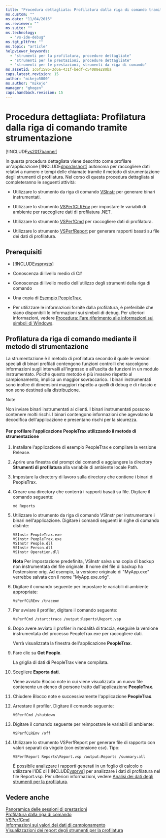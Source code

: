 ```yaml
---
title: "Procedura dettagliata: Profilatura dalla riga di comando tramite strumentazione | Microsoft Docs"
ms.custom: ""
ms.date: "11/04/2016"
ms.reviewer: ""
ms.suite: ""
ms.technology: 
  - "vs-ide-debug"
ms.tgt_pltfrm: ""
ms.topic: "article"
helpviewer_keywords: 
  - "strumenti per la profilatura, procedure dettagliate"
  - "strumenti per le prestazioni, procedure dettagliate"
  - "strumenti per le prestazioni, strumenti da riga di comando"
ms.assetid: 1c6f1586-3d6a-431f-bedf-c54088e280ba
caps.latest.revision: 15
author: "mikejo5000"
ms.author: "mikejo"
manager: "ghogen"
caps.handback.revision: 15
---
```

# Procedura dettagliata: Profilatura dalla riga di comando tramite strumentazione
[!INCLUDE[vs2017banner](../code-quality/includes/vs2017banner.md)]

In questa procedura dettagliata viene descritto come profilare un'applicazione [!INCLUDE[dnprdnshort](../code-quality/includes/dnprdnshort_md.md)] autonoma per raccogliere dati relativi a numero e tempi delle chiamate tramite il metodo di strumentazione degli strumenti di profilatura.  Nel corso di questa procedura dettagliata si completeranno le seguenti attività:  
  
-   Utilizzare lo strumento da riga di comando [VSInstr](../profiling/vsinstr.md) per generare binari instrumentati.  
  
-   Utilizzare lo strumento [VSPerfCLREnv](../profiling/vsperfclrenv.md) per impostare le variabili di ambiente per raccogliere dati di profilatura .NET.  
  
-   Utilizzare lo strumento [VSPerfCmd](../profiling/vsperfcmd.md) per raccogliere dati di profilatura.  
  
-   Utilizzare lo strumento [VSPerfReport](../profiling/vsperfreport.md) per generare rapporti basati su file dei dati di profilatura.  
  
## Prerequisiti  
  
-   [!INCLUDE[vsprvsts](../code-quality/includes/vsprvsts_md.md)]  
  
-   Conoscenza di livello medio di C\#  
  
-   Conoscenza di livello medio dell'utilizzo degli strumenti della riga di comando  
  
-   Una copia di [Esempio PeopleTrax](../profiling/peopletrax-sample-profiling-tools.md).  
  
-   Per utilizzare le informazioni fornite dalla profilatura, è preferibile che siano disponibili le informazioni sui simboli di debug.  Per ulteriori informazioni, vedere [Procedura: Fare riferimento alle informazioni sui simboli di Windows](../profiling/how-to-reference-windows-symbol-information.md).  
  
## Profilatura da riga di comando mediante il metodo di strumentazione  
 La strumentazione è il metodo di profilatura secondo il quale le versioni speciali di binari profilati contengono funzioni controlli che raccolgono informazioni sugli intervalli all'ingresso e all'uscita da funzioni in un modulo instrumentato.  Poiché questo metodo è più invasivo rispetto al campionamento, implica un maggior sovraccarico.  I binari instrumentati sono inoltre di dimensioni maggiori rispetto a quelli di debug e di rilascio e non sono destinati alla distribuzione.  
  
> [!NOTE]
>  Non inviare binari instrumentati ai clienti.  I binari instrumentati possono contenere molti rischi.  I binari contengono informazioni che agevolano la decodifica dell'applicazione e presentano rischi per la sicurezza.  
  
#### Per profilare l'applicazione PeopleTrax utilizzando il metodo di strumentazione  
  
1.  Installare l'applicazione di esempio PeopleTrax e compilare la versione Release.  
  
2.  Aprire una finestra del prompt dei comandi e aggiungere la directory **Strumenti di profilatura** alla variabile di ambiente locale Path.  
  
3.  Impostare la directory di lavoro sulla directory che contiene i binari di PeopleTrax.  
  
4.  Creare una directory che conterrà i rapporti basati su file.  Digitare il comando seguente:  
  
    ```  
    md Reports  
    ```  
  
5.  Utilizzare lo strumento da riga di comando VSInstr per instrumentare i binari nell'applicazione.  Digitare i comandi seguenti in righe di comando distinte:  
  
    ```  
    VSInstr PeopleTrax.exe  
    VSInstr PeopleTrax.exe  
    VSInstr People.dll  
    VSInstr Person.dll  
    VSInstr Operation.dll  
    ```  
  
     **Nota** Per impostazione predefinita, VSInstr salva una copia di backup non instrumentata del file originale.  Il nome del file di backup ha l'estensione orig.  Ad esempio, la versione originale di "MyApp.exe" verrebbe salvata con il nome "MyApp.exe.orig".  
  
6.  Digitare il comando seguente per impostare le variabili di ambiente appropriate:  
  
    ```  
    VsPerfCLREnv /traceon  
    ```  
  
7.  Per avviare il profiler, digitare il comando seguente:  
  
    ```  
    VsPerfCmd /start:trace /output:Reports\Report.vsp  
    ```  
  
8.  Dopo avere avviato il profiler in modalità di traccia, eseguire la versione instrumentata del processo PeopleTrax.exe per raccogliere dati.  
  
     Verrà visualizzata la finestra dell'applicazione **PeopleTrax**.  
  
9. Fare clic su **Get People**.  
  
     La griglia di dati di PeopleTrax viene compilata.  
  
10. Scegliere **Esporta dati**.  
  
     Viene avviato Blocco note in cui viene visualizzato un nuovo file contenente un elenco di persone tratto dall'applicazione **PeopleTrax**.  
  
11. Chiudere Blocco note e successivamente l'applicazione **PeopleTrax**.  
  
12. Arrestare il profiler.  Digitare il comando seguente:  
  
    ```  
    VSPerfCmd /shutdown  
    ```  
  
13. Digitare il comando seguente per reimpostare le variabili di ambiente:  
  
    ```  
    VSPerfCLREnv /off  
    ```  
  
14. Utilizzare lo strumento VSPerfReport per generare file di rapporto con valori separati da virgole \(con estensione csv\).  Tipo:  
  
    ```  
    VSPerfReport Reports\Report.vsp /output:Reports /summary:all  
    ```  
  
     È possibile analizzare i rapporti generati in un foglio di calcolo o utilizzare l'IDE di [!INCLUDE[vsprvs](../code-quality/includes/vsprvs_md.md)] per analizzare i dati di profilatura nel file Report.vsp.  Per ulteriori informazioni, vedere [Analisi dei dati degli strumenti per la profilatura](../profiling/analyzing-performance-tools-data.md).  
  
## Vedere anche  
 [Panoramica delle sessioni di prestazioni](../profiling/performance-session-overview.md)   
 [Profilatura dalla riga di comando](../profiling/using-the-profiling-tools-from-the-command-line.md)   
 [VSPerfCmd](../profiling/vsperfcmd.md)   
 [Informazioni sui valori dei dati di campionamento](../profiling/understanding-sampling-data-values.md)   
 [Visualizzazioni dei report degli strumenti per la profilatura](../profiling/performance-report-views.md)